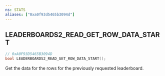 ```yaml
---
ns: STATS
aliases: ["0xa0f93d5465b3094d"]
---
```

## LEADERBOARDS2_READ_GET_ROW_DATA_START

```c
// 0xA0F93D5465B3094D
bool LEADERBOARDS2_READ_GET_ROW_DATA_START();
```

Get the data for the rows for the previously requested leaderboard.

